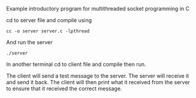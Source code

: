 Example introductory program for multithreaded socket programming in C

cd to server file and compile using

`cc -o server server.c -lpthread`

And run the server

`./server`

In another terminal cd to client file and compile then run.

The client will send a test message to the server. The server will receive it and send it back. The client will then print what it received from the server to ensure that it received the correct message.
